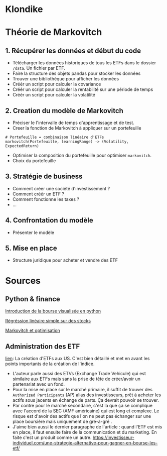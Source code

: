 # Klondike

# Théorie de Markovitch
## 1. Récupérer les données et début du code
 - Télécharger les données historiques de tous les ETFs dans le dossier `/data`. Un fichier par ETF.
 - Faire la structure des objets pandas pour stocker les données
 - Trouver une bibliothèque pour afficher les données
 - Créér un script pour calculer la covariance
 - Créér un script pour calculer la rentabilité sur une période de temps 
 - Créér un script pour calculer la volatilité
 
## 2. Creation du modèle de Markovitch
 - Préciser le l'intervalle de temps d'apprentissage et de test.
 - Creer la fonction de Markovitch à appliquer sur un portefeuille
```
# Portefeuille = combinaison linéaire d'ETFs
markovitch(Portefeuille, learningRange) -> (Volatility, ExpectedReturn)
```
 - Optimiser la composition du portefeuille pour optimiser `markovitch`.
 - Choix du portefeuille

## 3. Stratégie de business
 - Comment créer une société d'investissement ?
 - Comment créér un ETF ? 
 - Comment fonctionne les taxes ?
 - ...

## 4. Confrontation du modèle 
 - Présenter le modèle 

## 5. Mise en place
 -  Structure juridique pour acheter et vendre des ETF

# Sources
## Python & finance
[Introduction de la bourse visualisée en python](https://ntguardian.wordpress.com/2016/09/19/introduction-stock-market-data-python-1/)

[Régréssion linéaire simple sur des stocks](https://towardsdatascience.com/predicting-stock-prices-with-python-ec1d0c9bece1)

[Markovitch et optimisation](http://www.math.chalmers.se/~rootzen/finrisk/gr1_HannesMarling_SaraEmanuelsson_MPT.pdf)
## Administration des ETF
[lien](https://www.etf.com/publications/journalofindexes/joi-articles/2305.html): La création d'ETFs aux US. C'est bien détaillé et met en avant les points importants de la création de l'indice. 
  - L'auteur parle aussi des ETVs (Exchange Trade Vehicule) qui est similaire aux ETFs mais sans la prise de tête de créer/avoir un partenariat avec un fond.
  - Pour la mise en place sur le marché primaire, il suffit de trouver des `Authorized Participants` (AP) alias des investisseurs, prêt à acheter les actifs sous jacents en échange de parts. Ça devrait pouvoir se trouver.
  - Par contre pour le marché secondaire, c'est la que ça se complique avec l'accord de la SEC (AMF américaine) qui est long et complexe. Le risque est d'avoir des actifs que l'on ne peut pas échanger sur une place boursière mais uniquement de gré-à-gré .
  - J'aime bien aussi le dernier paragraphe de l'article : quand l'ETF est mis en place, il faut ensuite faire de la communication et du marketing. En faite c'est un produit comme un autre.
https://investisseur-individuel.com/une-strategie-alternative-pour-gagner-en-bourse-les-etf/
